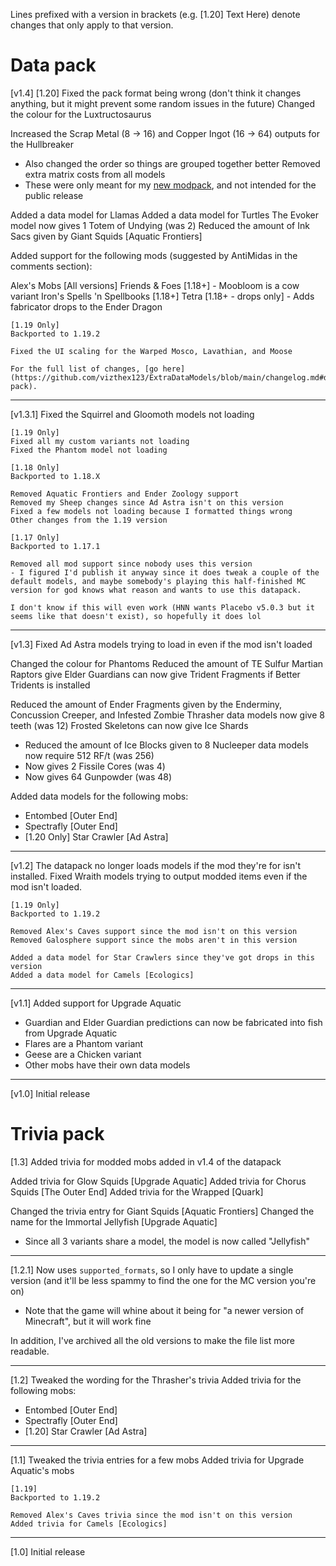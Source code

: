 Lines prefixed with a version in brackets (e.g. [1.20] Text Here) denote changes that only apply to that version.

# Data pack

[v1.4]
[1.20] Fixed the pack format being wrong (don't think it changes anything, but it might prevent some random issues in the future)
Changed the colour for the Luxtructosaurus

Increased the Scrap Metal (8 -> 16) and Copper Ingot (16 -> 64) outputs for the Hullbreaker
- Also changed the order so things are grouped together better
Removed extra matrix costs from all models
- These were only meant for my [new modpack](https://www.curseforge.com/minecraft/modpacks/hi-tech-revolution), and not intended for the public release

Added a data model for Llamas
Added a data model for Turtles
The Evoker model now gives 1 Totem of Undying (was 2)
Reduced the amount of Ink Sacs given by Giant Squids [Aquatic Frontiers]

Added support for the following mods (suggested by AntiMidas in the comments section):

Alex's Mobs [All versions]
Friends & Foes [1.18+] - Moobloom is a cow variant
Iron's Spells 'n Spellbooks [1.18+]
Tetra [1.18+ - drops only] - Adds fabricator drops to the Ender Dragon

	[1.19 Only]
	Backported to 1.19.2

	Fixed the UI scaling for the Warped Mosco, Lavathian, and Moose

	For the full list of changes, [go here](https://github.com/vizthex123/ExtraDataModels/blob/main/changelog.md#data-pack).

--------------------
[v1.3.1]
Fixed the Squirrel and Gloomoth models not loading

	[1.19 Only]
	Fixed all my custom variants not loading
	Fixed the Phantom model not loading

	[1.18 Only]
	Backported to 1.18.X

	Removed Aquatic Frontiers and Ender Zoology support
	Removed my Sheep changes since Ad Astra isn't on this version
	Fixed a few models not loading because I formatted things wrong
	Other changes from the 1.19 version

	[1.17 Only]
	Backported to 1.17.1

	Removed all mod support since nobody uses this version
	- I figured I'd publish it anyway since it does tweak a couple of the default models, and maybe somebody's playing this half-finished MC version for god knows what reason and wants to use this datapack.

	I don't know if this will even work (HNN wants Placebo v5.0.3 but it seems like that doesn't exist), so hopefully it does lol

--------------------
[v1.3]
Fixed Ad Astra models trying to load in even if the mod isn't loaded

Changed the colour for Phantoms
Reduced the amount of TE Sulfur Martian Raptors give
Elder Guardians can now give Trident Fragments if Better Tridents is installed

Reduced the amount of Ender Fragments given by the Enderminy, Concussion Creeper, and Infested Zombie
Thrasher data models now give 8 teeth (was 12)
Frosted Skeletons can now give Ice Shards
- Reduced the amount of Ice Blocks given to 8
Nucleeper data models now require 512 RF/t (was 256)
- Now gives 2 Fissile Cores (was 4)
- Now gives 64 Gunpowder (was 48)

Added data models for the following mobs:
- Entombed [Outer End]
- Spectrafly [Outer End]
- [1.20 Only] Star Crawler [Ad Astra]


--------------------
[v1.2]
The datapack no longer loads models if the mod they're for isn't installed.
Fixed Wraith models trying to output modded items even if the mod isn't loaded.

	[1.19 Only]
	Backported to 1.19.2

	Removed Alex's Caves support since the mod isn't on this version
	Removed Galosphere support since the mobs aren't in this version

	Added a data model for Star Crawlers since they've got drops in this version
	Added a data model for Camels [Ecologics]


--------------------
[v1.1]
Added support for Upgrade Aquatic
- Guardian and Elder Guardian predictions can now be fabricated into fish from Upgrade Aquatic
- Flares are a Phantom variant
- Geese are a Chicken variant
- Other mobs have their own data models


--------------------
[v1.0] 
Initial release





# Trivia pack

[1.3]
Added trivia for modded mobs added in v1.4 of the datapack

Added trivia for Glow Squids [Upgrade Aquatic]
Added trivia for Chorus Squids [The Outer End]
Added trivia for the Wrapped [Quark]

Changed the trivia entry for Giant Squids [Aquatic Frontiers]
Changed the name for the Immortal Jellyfish [Upgrade Aquatic]
- Since all 3 variants share a model, the model is now called "Jellyfish"

--------------------
[1.2.1]
Now uses `supported_formats`, so I only have to update a single version (and it'll be less spammy to find the one for the MC version you're on)
- Note that the game will whine about it being for "a newer version of Minecraft", but it will work fine

In addition, I've archived all the old versions to make the file list more readable.

--------------------
[1.2]
Tweaked the wording for the Thrasher's trivia
Added trivia for the following mobs:
- Entombed [Outer End]
- Spectrafly [Outer End]
- [1.20] Star Crawler [Ad Astra]


--------------------
[1.1]
Tweaked the trivia entries for a few mobs
Added trivia for Upgrade Aquatic's mobs

	[1.19]
	Backported to 1.19.2

	Removed Alex's Caves trivia since the mod isn't on this version
	Added trivia for Camels [Ecologics]


--------------------
[1.0] 
Initial release